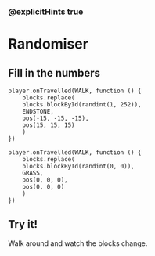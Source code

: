 ### @explicitHints true

# Randomiser

## Fill in the numbers

```blocks
player.onTravelled(WALK, function () {
    blocks.replace(
    blocks.blockById(randint(1, 252)),
    ENDSTONE,
    pos(-15, -15, -15),
    pos(15, 15, 15)
    )
})
```

```template
player.onTravelled(WALK, function () {
    blocks.replace(
    blocks.blockById(randint(0, 0)),
    GRASS,
    pos(0, 0, 0),
    pos(0, 0, 0)
    )
})
```

## Try it!

Walk around and watch the blocks change.